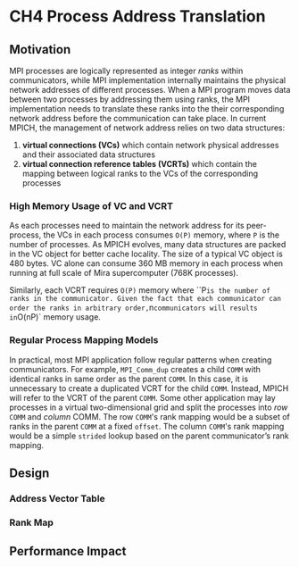 # CH4 Process Address Translation

## Motivation

MPI processes are logically represented as integer *ranks* within
communicators, while MPI implementation internally maintains the
physical network addresses of different processes. When a MPI program
moves data between two processes by addressing them using ranks, the MPI
implementation needs to translate these ranks into the their
corresponding network address before the communication can take place.
In current MPICH, the management of network address relies on two data
structures:

1.  **virtual connections (VCs)** which contain network physical
    addresses and their associated data structures
2.  **virtual connection reference tables (VCRTs)** which contain the
    mapping between logical ranks to the VCs of the corresponding
    processes

### High Memory Usage of VC and VCRT

As each processes need to maintain the network address for its
peer-process, the VCs in each process consumes `O(P)` memory, where
`P` is the number of processes. As MPICH evolves, many data
structures are packed in the VC object for better cache locality. The
size of a typical VC object is 480 bytes. VC alone can consume 360 MB
memory in each process when running at full scale of Mira supercomputer
(768K processes).

Similarly, each VCRT requires `O(P)` memory where ``P` is the
number of ranks in the communicator. Given the fact that each
communicator can order the ranks in arbitrary order, `n`
communicators will results in `O(nP)` memory usage.

### Regular Process Mapping Models

In practical, most MPI application follow regular patterns when creating
communicators. For example, `MPI_Comm_dup` creates a child `COMM` with
identical ranks in same order as the parent `COMM`. In this case, it is
unnecessary to create a duplicated VCRT for the child `COMM`. Instead,
MPICH will refer to the VCRT of the parent `COMM`. Some other application
may lay processes in a virtual two-dimensional grid and split the
processes into *row* `COMM` and *column* COMM. The row `COMM`'s rank mapping
would be a subset of ranks in the parent `COMM` at a fixed `offset`. The
column `COMM`'s rank mapping would be a simple `strided` lookup based on
the parent communicator’s rank mapping.

## Design

### Address Vector Table

### Rank Map

## Performance Impact
